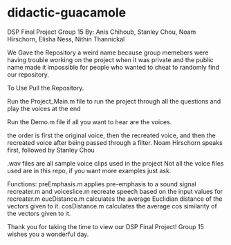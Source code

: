 # didactic-guacamole
DSP Final Project Group 15
By: Anis Chihoub, Stanley Chou, Noam Hirschorn, Elisha Ness, Nithin Thannickal

We Gave the Repository a weird name because group memebers were having trouble working on the project when it was private and the public name made it impossible for people who wanted to cheat to randomly find our repository.

To Use Pull the Repository.

Run the Project_Main.m file to run the project through all the questions and play the voices at the end

Run the Demo.m file if all you want to hear are the voices.

the order is first the original voice, then the recreated voice, and then the recreated voice after being passed through a filter.
Noam Hirschorn speaks first, followed by Stanley Chou

.wav files are all sample voice clips used in the project
Not all the voice files used are in this repo, if you want more examples just ask.


Functions:
preEmphasis.m applies pre-emphasis to a sound signal
recreater.m and voiceslice.m recreate speech based on the input values for recreater.m
eucDistance.m calculates the average Euclidian distance of the vectors given to it.
cosDistance.m calculates the average cos similarity of the vectors given to it.

Thank you for taking the time to view our DSP Final Project! Group 15 wishes you a wonderful day.



